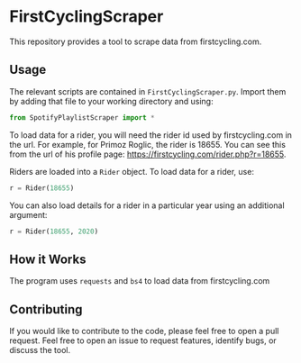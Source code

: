 # FirstCyclingScraper

This repository provides a tool to scrape data from firstcycling.com.

## Usage
The relevant scripts are contained in `FirstCyclingScraper.py`. Import them by adding that file to your working directory and using:
```python
from SpotifyPlaylistScraper import *
```

To load data for a rider, you will need the rider id used by firstcycling.com in the url.
For example, for Primoz Roglic, the rider is 18655.
You can see this from the url of his profile page: https://firstcycling.com/rider.php?r=18655.

Riders are loaded into a `Rider` object. To load data for a rider, use:
```python
r = Rider(18655)
```

You can also load details for a rider in a particular year using an additional argument:
```python
r = Rider(18655, 2020)
```

## How it Works
The program uses `requests` and `bs4` to load data from firstcycling.com

## Contributing
If you would like to contribute to the code, please feel free to open a pull request. Feel free to open an issue to request features, identify bugs, or discuss the tool.
